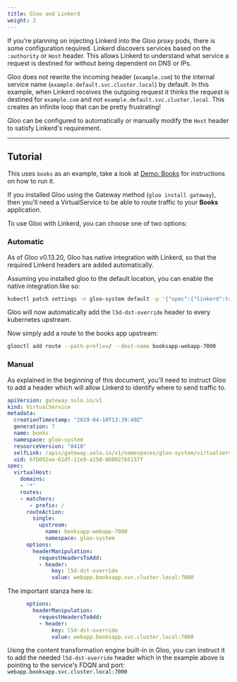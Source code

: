 ```yaml
---
title: Gloo and Linkerd
weight: 3
---
```


If you're planning on injecting Linkerd into the Gloo proxy pods, there is some configuration required. Linkerd discovers services based on the `:authority` or `Host` header. This allows Linkerd to understand what service a request is destined for without being dependent on DNS or IPs.

Gloo does not rewrite the incoming header (`example.com`) to the internal service name (`example.default.svc.cluster.local`) by default. In this example, when Linkerd receives the outgoing request it thinks the request is destined for `example.com` and not `example.default.svc.cluster.local`. This creates an infinite loop that can be pretty frustrating!

Gloo can be configured to automatically or manually modify the `Host` header to satisfy Linkerd's requirement. 

---

## Tutorial

This uses `books` as an example, take a look at [Demo: Books](https://linkerd.io/2/tasks/books/) for instructions on how to run it.

If you installed Gloo using the Gateway method (`gloo install gateway`), then you'll need a VirtualService to be able to route traffic to your **Books** application.

To use Gloo with Linkerd, you can choose one of two options:

### Automatic

As of Gloo v0.13.20, Gloo has native integration with Linkerd, so that the
required Linkerd headers are added automatically.

Assuming you installed gloo to the default location, you can enable the native
integration like so:

```bash
kubectl patch settings -n gloo-system default -p '{"spec":{"linkerd":true}}' --type=merge
```

Gloo will now automatically add the `l5d-dst-override` header to every
kubernetes upstream.

Now simply add a route to the books app upstream:

```bash
glooctl add route --path-prefix=/ --dest-name booksapp-webapp-7000
```

### Manual

As explained in the beginning of this document, you'll need to instruct Gloo to add a header which will allow Linkerd to identify where to send traffic to.

```yaml
apiVersion: gateway.solo.io/v1
kind: VirtualService
metadata:
  creationTimestamp: "2019-04-18T13:39:49Z"
  generation: 7
  name: books
  namespace: gloo-system
  resourceVersion: "8418"
  selfLink: /apis/gateway.solo.io/v1/namespaces/gloo-system/virtualservices/books
  uid: 6fb092ae-61df-11e9-a158-080027b5157f
spec:
  virtualHost:
    domains:
    - '*'
    routes:
    - matchers:
       - prefix: /
      routeAction:
        single:
          upstream:
            name: booksapp-webapp-7000
            namespace: gloo-system
      options:
        headerManipulation:
          requestHeadersToAdd:
          - header:
              key: l5d-dst-override
              value: webapp.booksapp.svc.cluster.local:7000
```

The important stanza here is:

```yaml
      options:
        headerManipulation:
          requestHeadersToAdd:
          - header:
              key: l5d-dst-override
              value: webapp.booksapp.svc.cluster.local:7000
```

Using the content transformation engine built-in in Gloo, you can instruct it to add the needed `l5d-dst-override` header which in the example above is pointing to the service's FDQN and port: `webapp.booksapp.svc.cluster.local:7000`
